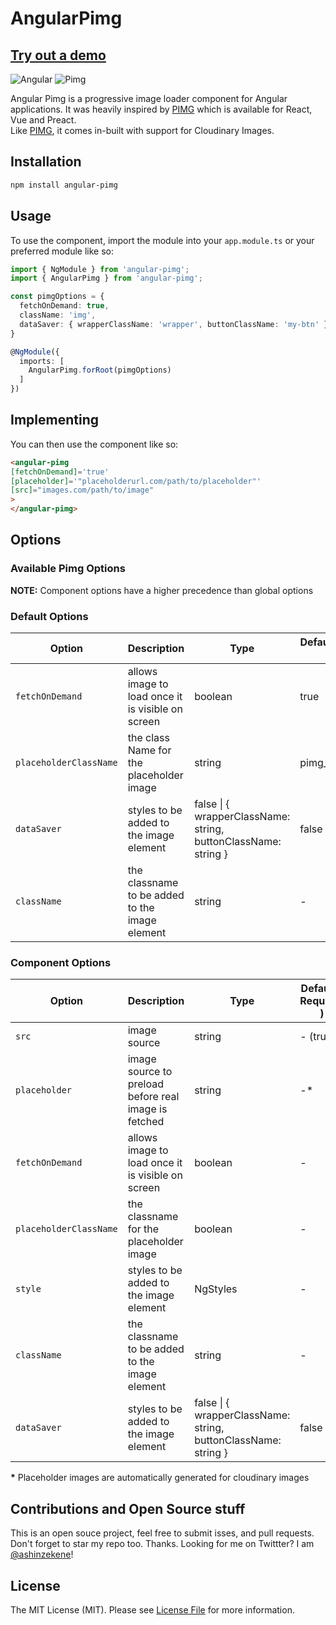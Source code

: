 # AngularPimg


## [Try out a demo](https://ashinzekene.github.io/angular-pimg)

![Angular](https://angular.io/assets/images/logos/angular/angular.png)
![Pimg](https://ooade.gitbooks.io/pimg/logo.svg)

Angular Pimg is a progressive image loader component for Angular applications. It was heavily inspired by [PIMG](https://github.com/ooade/pimg) which is available for React, Vue and Preact.  
Like [PIMG](https://github.com/ooade/pimg), it comes in-built with support for Cloudinary Images.

## Installation

```sh
npm install angular-pimg
```

## Usage
To use the component, import the module into your `app.module.ts` or your preferred module like so:

```ts
import { NgModule } from 'angular-pimg';
import { AngularPimg } from 'angular-pimg'; 

const pimgOptions = {
  fetchOnDemand: true,
  className: 'img',
  dataSaver: { wrapperClassName: 'wrapper', buttonClassName: 'my-btn' }
}

@NgModule({
  imports: [
    AngularPimg.forRoot(pimgOptions)
  ]
})

```

## Implementing
You can then use the component like so:

```html
<angular-pimg
[fetchOnDemand]='true'
[placeholder]='"placeholderurl.com/path/to/placeholder"'
[src]="images.com/path/to/image"
>
</angular-pimg>
```

## Options

### Available Pimg Options  

__NOTE:__  Component options have a higher precedence than global options

### Default Options
|Option                     |Description                                            | Type         |Default ( Required )
----------------------------|-------------------------------------------------------|--------------|---------------
| `fetchOnDemand`           | allows image to load once it is visible on screen     | boolean      | true
| `placeholderClassName`    | the class Name for the placeholder image              | string       | pimg__placeholder
| `dataSaver`               | styles to be added to the image element               | false        \| { wrapperClassName: string, buttonClassName: string }     | false
| `className`               | the classname to be added to the image element        | string       | -

### Component Options
|Option                     |Description                                            | Type        |Default ( Required )
----------------------------|------------------------------------------------------|---------------|---------------
| `src`                     | image source                                          | string       | - (true)
| `placeholder`             | image source to preload before real image is fetched  | string       | -*
| `fetchOnDemand`           | allows image to load once it is visible on screen     | boolean      | -
| `placeholderClassName`    | the classname for the placeholder image              | boolean      | -
| `style`                   | styles to be added to the image element               | NgStyles     | -
| `className`               | the classname to be added to the image element        | string       | -
| `dataSaver`               | styles to be added to the image element               | false        \| { wrapperClassName: string, buttonClassName: string }     | false

__*__ Placeholder images are automatically generated for cloudinary images

## Contributions and Open Source stuff
This is an open souce project, feel free to submit isses, and pull requests. Don't forget to star my repo too. Thanks.
Looking for me on Twittter? I am [@ashinzekene](https://twitter.com/ashinzekene)!

## License
The MIT License (MIT). Please see [License File](LICENSE.md) for more information.
